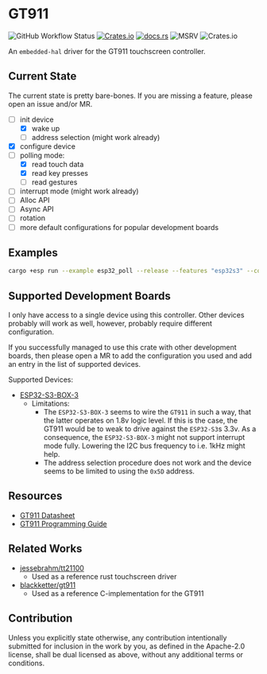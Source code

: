 # GT911

![GitHub Workflow Status](https://img.shields.io/github/actions/workflow/status/depplearning/gt911/ci.yml?label=CI&logo=github&style=flat-square)
[![Crates.io](https://img.shields.io/crates/v/gt911?logo=Rust&style=flat-square)](https://crates.io/crates/gt911)
[![docs.rs](https://img.shields.io/docsrs/gt911?logo=rust&style=flat-square)](https://docs.rs/gt911)
![MSRV](https://img.shields.io/badge/MSRV-1.58-blue?style=flat-square)
![Crates.io](https://img.shields.io/crates/l/gt911?style=flat-square)

An `embedded-hal` driver for the GT911 touchscreen controller.

## Current State

The current state is pretty bare-bones. If you are missing a feature, please open an issue and/or MR.

- [ ] init device
  - [X] wake up
  - [ ] address selection (might work already)
- [X] configure device
- [ ] polling mode: 
  - [X] read touch data
  - [X] read key presses
  - [ ] read gestures
- [ ] interrupt mode (might work already)
- [ ] Alloc API
- [ ] Async API
- [ ] rotation
- [ ] more default configurations for popular development boards
  
## Examples

```bash
cargo +esp run --example esp32_poll --release --features "esp32s3" --config esp32s3-box-3/config.toml  
```

## Supported Development Boards

I only have access to a single device using this controller. Other devices probably will work as well, however, probably require different configuration.

If you successfully managed to use this crate with other development boards, then please open a MR to add the configuration you used and add an entry in the list of supported devices.

Supported Devices:

- [ESP32-S3-BOX-3](https://github.com/espressif/esp-box/blob/master/docs/hardware_overview/esp32_s3_box_3/hardware_overview_for_box_3.md)
  - Limitations: 
    - The `ESP32-S3-BOX-3` seems to wire the `GT911` in such a way, that the latter operates on 1.8v logic level. If this is the case, the GT911 would be to weak to drive against the `ESP32-S3`s 3.3v. As a consequence, the `ESP32-S3-BOX-3` might not support interrupt mode fully. Lowering the I2C bus frequency to i.e. 1kHz might help.
    - The address selection procedure does not work and the device seems to be limited to using the `0x5D` address.

## Resources

- [GT911 Datasheet](https://www.crystalfontz.com/controllers/GOODIX/GT911/)
- [GT911 Programming Guide](https://www.crystalfontz.com/controllers/GOODIX/GT911ProgrammingGuide/478/)

## Related Works

- [jessebrahm/tt21100](https://github.com/jessebraham/tt21100)
  - Used as a reference rust touchscreen driver
- [blackketter/gt911](https://github.com/blackketter/GT911)
  - Used as a reference C-implementation for the GT911

## Contribution

Unless you explicitly state otherwise, any contribution intentionally submitted for inclusion in
the work by you, as defined in the Apache-2.0 license, shall be dual licensed as above, without
any additional terms or conditions.